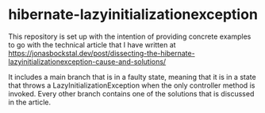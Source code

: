 # hibernate-lazyinitializationexception

This repository is set up with the intention of providing concrete examples to go with the technical article that I have written at https://jonasbockstal.dev/post/dissecting-the-hibernate-lazyinitializationexception-cause-and-solutions/

It includes a main branch that is in a faulty state, meaning that it is in a state that throws a LazyInitializationException when the only controller method is invoked. Every other branch contains one of the solutions that is discussed in the article.
